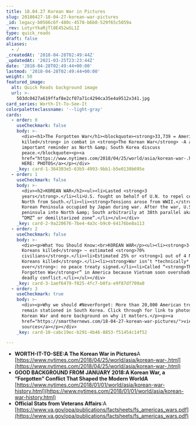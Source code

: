 ```yaml
---
title: 18.04.27 Korean War in Pictures
slug: 20180427-18-04-27-korean-war-pictures
_id: legacy-b0566c6f-480c-4578-b6b8-529f65c5059a
_rev: LotyrYkaRjTl0E452wSL1Z
type: quick_reads
draft: false
aliases:
  - /
_createdAt: '2018-04-28T02:49:44Z'
_updatedAt: '2021-03-25T23:23:44Z'
date: '2018-04-28T02:49:44+00:00'
lastmod: '2018-04-28T02:49:44+00:00'
weight: 50
featured_image:
  alt: Quick Reads background image
  url: >-
    503dc0427a619ffaf8e2cf07a71c4294ca35e4a9512x341.jpg
card_series: Worth-It-To-See-It
colorpaletteclassname: '--light-gray'
cards:
  - order: 0
    useCheckmark: false
    body: >-
      <div><h1>The Forgotten War</h1><blockquote><strong>33,739 = Americans
      killed</strong> in combat in <strong>The Korean War</strong> -A an
      important reminder as North &amp; South Korea discuss
      peace.</blockquote><p><a
      href="https://www.nytimes.com/2018/04/25/world/asia/korean-war-.html">CLICK
      HERE: PHOTOS</a></p></div>
    _key: card-1-364303e5-63b5-4993-9bb1-b5e0130b695e
  - order: 1
    useCheckmark: false
    body: >-
      <div><h2>KOREAN WAR</h2><ul><li>Lasted <strong>3
      years</strong>.</li><li>U.S. fought on behalf of U.N. to repel communist
      North from South.</li><li><strong>Tensions arose from WWII.</strong>
      Korean Peninsula occupied by Japan during war. After the war, U.S. divided
      peninsula into North &amp; South arbitrarily at 38th parallel aka the
      “DMZ” or demilitarized zone”.</li></ul></div>
    _key: card-2-9a220676-7be4-4a3c-b9c0-64176be8a113
  - order: 2
    useCheckmark: false
    body: >-
      <div><p>What You Should Know:<br>KOREAN WAR</p><ul><li><strong>3-4 Million
      Koreans killed</strong> ~ estimated <strong>70%
      civilians</strong>.</li><li>Estimated 25% or <strong>1 out of 4 North
      Koreans killed</strong>.</li><li><strong>War isn’t *technically*
      over</strong>: no peace treaty signed.</li><li>Called “<strong>The
      Forgotten Wa</strong>r” in America because Vietnam soon overshadowed the
      deadly conflict.</li></ul></div>
    _key: card-3-1aef6479-f825-4fc7-b0fa-e9f87df709a0
  - order: 3
    useCheckmark: true
    body: >-
      <div><p>Why we should #NeverForget: More than 20,000 American troops
      remain stationed in South Korea. Click through for link to photos of The
      Korean War and more background on why it matters.</p><p><a
      href="https://smarthernews.com/18-04-27-korean-war-pictures/">view
      sources</a></p></div>
    _key: card-10-cabc19ec-b291-4b46-8853-f51454c14f52

---
```

* **WORTH-IT-TO-SEE:A The Korean War in Pictures**A [https://www.nytimes.com/2018/04/25/world/asia/korean-war-.html](https://www.nytimes.com/2018/04/25/world/asia/korean-war-.html)
* **GOOD BACKGROUND FROM JANUARY 2018:A Korean War, a “Forgotten” Conflict That Shaped the Modern WorldA** [https://www.nytimes.com/2018/01/01/world/asia/korean-war-history.html](https://www.nytimes.com/2018/01/01/world/asia/korean-war-history.html)
* **Official Stats from Veterans Affairs**:A [https://www.va.gov/opa/publications/factsheets/fs_americas_wars.pdf](https://www.va.gov/opa/publications/factsheets/fs_americas_wars.pdf)